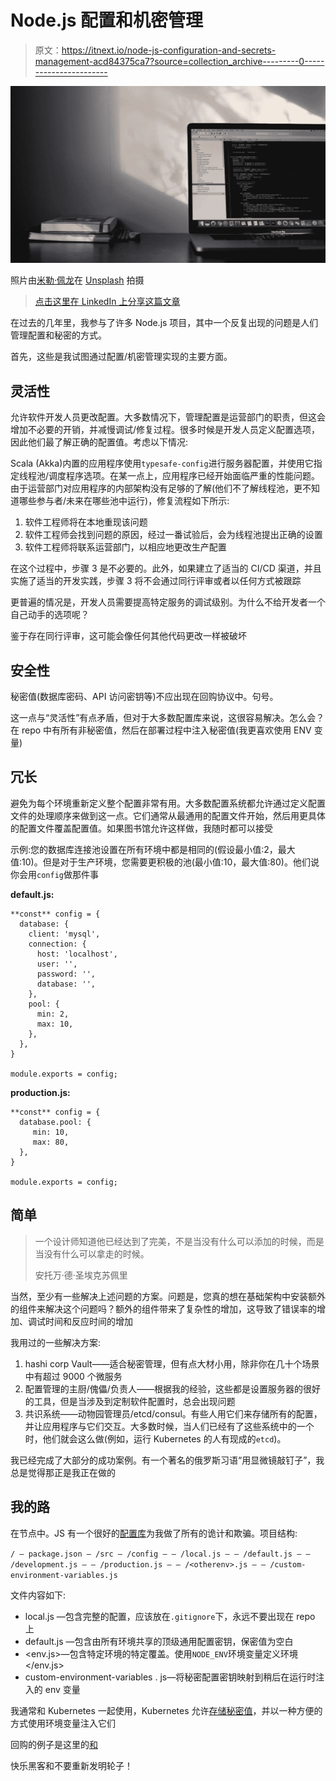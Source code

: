 # Node.js 配置和机密管理

> 原文：<https://itnext.io/node-js-configuration-and-secrets-management-acd84375ca7?source=collection_archive---------0----------------------->

![](img/36ccfd422ce17964fa372b4ee2c31fcd.png)

照片由[米勒·佩龙](https://unsplash.com/photos/xrVDYZRGdw4?utm_source=unsplash&utm_medium=referral&utm_content=creditCopyText)在 [Unsplash](https://unsplash.com/search/photos/coding?utm_source=unsplash&utm_medium=referral&utm_content=creditCopyText) 拍摄

> [点击这里在 LinkedIn 上分享这篇文章](https://www.linkedin.com/cws/share?url=https%3A%2F%2Fitnext.io%2Fnode-js-configuration-and-secrets-management-acd84375ca7%3Futm_source%3Dmedium_sharelink%26utm_medium%3Dsocial%26utm_campaign%3Dbuffer)

在过去的几年里，我参与了许多 Node.js 项目，其中一个反复出现的问题是人们管理配置和秘密的方式。

首先，这些是我试图通过配置/机密管理实现的主要方面。

## 灵活性

允许软件开发人员更改配置。大多数情况下，管理配置是运营部门的职责，但这会增加不必要的开销，并减慢调试/修复过程。很多时候是开发人员定义配置选项，因此他们最了解正确的配置值。考虑以下情况:

Scala (Akka)内置的应用程序使用`typesafe-config`进行服务器配置，并使用它指定线程池/调度程序选项。在某一点上，应用程序已经开始面临严重的性能问题。由于运营部门对应用程序的内部架构没有足够的了解(他们不了解线程池，更不知道哪些参与者/未来在哪些池中运行)，修复流程如下所示:

1.  软件工程师将在本地重现该问题
2.  软件工程师会找到问题的原因，经过一番试验后，会为线程池提出正确的设置
3.  软件工程师将联系运营部门，以相应地更改生产配置

在这个过程中，步骤 3 是不必要的。此外，如果建立了适当的 CI/CD 渠道，并且实施了适当的开发实践，步骤 3 将不会通过同行评审或者以任何方式被跟踪

更普遍的情况是，开发人员需要提高特定服务的调试级别。为什么不给开发者一个自己动手的选项呢？

鉴于存在同行评审，这可能会像任何其他代码更改一样被破坏

## 安全性

秘密值(数据库密码、API 访问密钥等)不应出现在回购协议中。句号。

这一点与“灵活性”有点矛盾，但对于大多数配置库来说，这很容易解决。怎么会？在 repo 中有所有非秘密值，然后在部署过程中注入秘密值(我更喜欢使用 ENV 变量)

## 冗长

避免为每个环境重新定义整个配置非常有用。大多数配置系统都允许通过定义配置文件的处理顺序来做到这一点。它们通常从最通用的配置文件开始，然后用更具体的配置文件覆盖配置值。如果图书馆允许这样做，我随时都可以接受

示例:您的数据库连接池设置在所有环境中都是相同的(假设最小值:2，最大值:10)。但是对于生产环境，您需要更积极的池(最小值:10，最大值:80)。他们说你会用`config`做那件事

**default.js:**

```
**const** config = {
  database: {
    client: 'mysql',
    connection: {
      host: 'localhost',
      user: '',
      password: '',
      database: '',
    },
    pool: {
      min: 2,
      max: 10,
    },
  },
}

module.exports = config;
```

**production.js:**

```
**const** config = {
  database.pool: {
     min: 10,
     max: 80,
  },
}

module.exports = config;
```

## 简单

> 一个设计师知道他已经达到了完美，不是当没有什么可以添加的时候，而是当没有什么可以拿走的时候。
> 
> 安托万·德·圣埃克苏佩里

当然，至少有一些解决上述问题的方案。问题是，您真的想在基础架构中安装额外的组件来解决这个问题吗？额外的组件带来了复杂性的增加，这导致了错误率的增加、调试时间和反应时间的增加

我用过的一些解决方案:

1.  hashi corp Vault——适合秘密管理，但有点大材小用，除非你在几十个场景中有超过 9000 个微服务
2.  配置管理的主厨/傀儡/负责人——根据我的经验，这些都是设置服务器的很好的工具，但是当涉及到定制软件配置时，总会出现问题
3.  共识系统——动物园管理员/etcd/consul。有些人用它们来存储所有的配置，并让应用程序与它们交互。大多数时候，当人们已经有了这些系统中的一个时，他们就会这么做(例如，运行 Kubernetes 的人有现成的`etcd`)。

我已经完成了大部分的成功案例。有一个著名的俄罗斯习语“用显微镜敲钉子”，我总是觉得那正是我正在做的

## 我的路

在节点中。JS 有一个很好的[配置库](https://www.npmjs.com/package/config)为我做了所有的诡计和欺骗。项目结构:

`/
— package.json
— /src
— /config
— — /local.js
— — /default.js
— — /development.js
— — /production.js
— — /<otherenv>.js
— — /custom-environment-variables.js`

文件内容如下:

*   local.js —包含完整的配置，应该放在`.gitignore`下，永远不要出现在 repo 上
*   default.js —包含由所有环境共享的顶级通用配置密钥，保密值为空白
*   <env.js>—包含特定环境的特定覆盖。使用`NODE_ENV`环境变量定义环境</env.js>
*   custom-environment-variables . js—将秘密配置密钥映射到稍后在运行时注入的 env 变量

我通常和 Kubernetes 一起使用，Kubernetes 允许[存储秘密值](https://kubernetes.io/docs/concepts/configuration/secret/)，并以一种方便的方式使用环境变量注入它们

回购的例子是这里的[和](https://github.com/schikin/example-node-config)

快乐黑客和不要重新发明轮子！